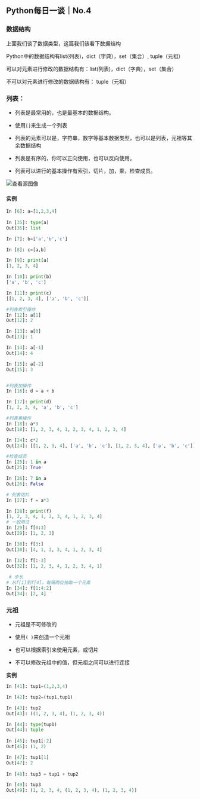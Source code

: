 ## Python每日一谈｜No.4

### 数据结构

上面我们谈了数据类型，这篇我们该看下数据结构

Python中的数据结构有list(列表)，dict（字典），set（集合）, tuple（元祖）

可以对元素进行修改的数据结构有：list(列表)，dict（字典），set（集合）

不可以对元素进行修改的数据结构有： tuple（元祖）

### 列表：

+ 列表是最常用的，也是最基本的数据结构。

+ 使用`[]`来生成一个列表

+ 列表的元素可以是，字符串，数字等基本数据类型，也可以是列表，元祖等其余数据结构

+ 列表是有序的，你可以正向使用，也可以反向使用。

+ 列表可以进行的基本操作有索引，切片，加，乘，检查成员。

![查看源图像](/Users/sujiaqi/Pictures/Typora/python-list.png)

#### 实例

```python
In [6]: a=[1,2,3,4]
  
In [35]: type(a)
Out[35]: list

In [7]: b=['a','b','c']

In [8]: c=[a,b]

In [9]: print(a)
[1, 2, 3, 4]

In [10]: print(b)
['a', 'b', 'c']

In [11]: print(c)
[[1, 2, 3, 4], ['a', 'b', 'c']]

#列表索引操作
In [12]: a[1]
Out[12]: 2

In [13]: a[0]
Out[13]: 1

In [14]: a[-1]
Out[14]: 4

In [15]: a[-2]
Out[15]: 3


#列表加操作
In [16]: d = a + b

In [17]: print(d)
[1, 2, 3, 4, 'a', 'b', 'c']

#列表乘操作
In [18]: a*3
Out[18]: [1, 2, 3, 4, 1, 2, 3, 4, 1, 2, 3, 4]

In [24]: c*2
Out[24]: [[1, 2, 3, 4], ['a', 'b', 'c'], [1, 2, 3, 4], ['a', 'b', 'c']]

#检查成员
In [25]: 1 in a
Out[25]: True

In [26]: 7 in a
Out[26]: False

# 列表切片
In [27]: f = a*3

In [28]: print(f)
[1, 2, 3, 4, 1, 2, 3, 4, 1, 2, 3, 4]
# 一般用法
In [29]: f[0:3]
Out[29]: [1, 2, 3]

In [30]: f[3:]
Out[30]: [4, 1, 2, 3, 4, 1, 2, 3, 4]

In [32]: f[:-3]
Out[32]: [1, 2, 3, 4, 1, 2, 3, 4, 1]
  
 # 步长
# 从f[1]到f[4]，每隔两位抽取一个元素
In [34]: f[1:4:2]
Out[34]: [2, 4]
```



### 元祖

+ 元祖是不可修改的

+ 使用`( )`来创造一个元祖

+ 也可以根据索引来使用元素，或切片

+ 不可以修改元祖中的值，但元祖之间可以进行连接



**实例**

```python
In [41]: tup1=(1,2,3,4)

In [42]: tup2=(tup1,tup1)

In [43]: tup2
Out[43]: ((1, 2, 3, 4), (1, 2, 3, 4))

In [44]: type(tup1)
Out[44]: tuple
  
In [45]: tup1[:2]
Out[45]: (1, 2)

In [47]: tup1[1]
Out[47]: 2
  
In [48]: tup3 = tup1 + tup2

In [49]: tup3
Out[49]: (1, 2, 3, 4, (1, 2, 3, 4), (1, 2, 3, 4))
```



### 

